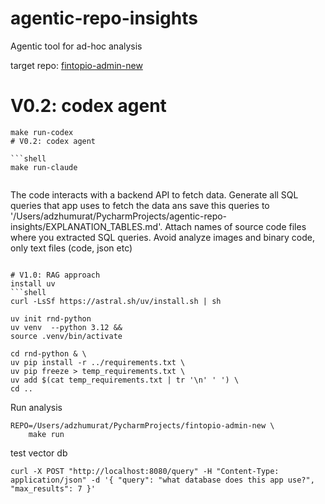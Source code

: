 # agentic-repo-insights
Agentic tool for ad-hoc analysis

target repo: [fintopio-admin-new](https://github.com/fintopio/fintopio-admin-new/tree/dev#)

# V0.2: codex agent

```shell
make run-codex
# V0.2: codex agent

```shell
make run-claude
```
```

```
The code interacts with a backend API to fetch data. Generate all SQL queries that app uses to fetch the data ans save this queries to '/Users/adzhumurat/PycharmProjects/agentic-repo-insights/EXPLANATION_TABLES.md'. Attach names of source code files where you extracted SQL queries. Avoid analyze images and binary code, only text files (code, json etc) 
```

# V1.0: RAG approach
install uv
```shell
curl -LsSf https://astral.sh/uv/install.sh | sh
```

```shell
uv init rnd-python
uv venv  --python 3.12 &&
source .venv/bin/activate 

cd rnd-python & \
uv pip install -r ../requirements.txt \
uv pip freeze > temp_requirements.txt \
uv add $(cat temp_requirements.txt | tr '\n' ' ') \
cd ..
```

Run analysis
```shell
REPO=/Users/adzhumurat/PycharmProjects/fintopio-admin-new \
    make run
```

test vector db
```shell
curl -X POST "http://localhost:8080/query" -H "Content-Type: application/json" -d '{ "query": "what database does this app use?", "max_results": 7 }'
```

